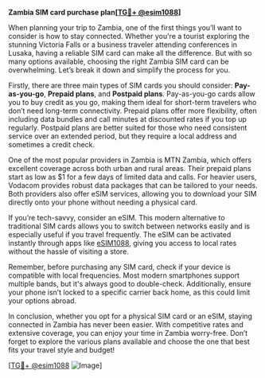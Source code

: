 **Zambia SIM card purchase plan[[TG💪+ @esim1088](https://t.me/s/esim1088)]**

When planning your trip to Zambia, one of the first things you’ll want to consider is how to stay connected. Whether you're a tourist exploring the stunning Victoria Falls or a business traveler attending conferences in Lusaka, having a reliable SIM card can make all the difference. But with so many options available, choosing the right Zambia SIM card can be overwhelming. Let’s break it down and simplify the process for you.

Firstly, there are three main types of SIM cards you should consider: **Pay-as-you-go**, **Prepaid plans**, and **Postpaid plans**. Pay-as-you-go cards allow you to buy credit as you go, making them ideal for short-term travelers who don’t need long-term connectivity. Prepaid plans offer more flexibility, often including data bundles and call minutes at discounted rates if you top up regularly. Postpaid plans are better suited for those who need consistent service over an extended period, but they require a local address and sometimes a credit check.

One of the most popular providers in Zambia is MTN Zambia, which offers excellent coverage across both urban and rural areas. Their prepaid plans start as low as $1 for a few days of limited data and calls. For heavier users, Vodacom provides robust data packages that can be tailored to your needs. Both providers also offer eSIM services, allowing you to download your SIM directly onto your phone without needing a physical card.

If you’re tech-savvy, consider an eSIM. This modern alternative to traditional SIM cards allows you to switch between networks easily and is especially useful if you travel frequently. The eSIM can be activated instantly through apps like [eSIM1088](https://t.me/s/esim1088), giving you access to local rates without the hassle of visiting a store.

Remember, before purchasing any SIM card, check if your device is compatible with local frequencies. Most modern smartphones support multiple bands, but it's always good to double-check. Additionally, ensure your phone isn’t locked to a specific carrier back home, as this could limit your options abroad.

In conclusion, whether you opt for a physical SIM card or an eSIM, staying connected in Zambia has never been easier. With competitive rates and extensive coverage, you can enjoy your time in Zambia worry-free. Don’t forget to explore the various plans available and choose the one that best fits your travel style and budget!

[[TG💪+ @esim1088](https://t.me/s/esim1088) ![Image](https://i.postimg.cc/Y0z9fWf4/image.png)]